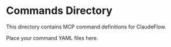 # Commands Directory

This directory contains MCP command definitions for ClaudeFlow.

Place your command YAML files here.